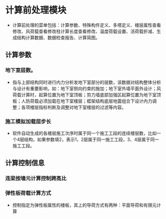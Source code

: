 # 计算前处理模块
* 计算前处理的菜单包括：计算参数、特殊构件定义、多塔定义、楼层属性查看修改、风荷载查看修改柱计算长度查看修改、温度荷载设置、活荷载折减、生成结构计算数据、数据检查报告、计算简图。
## 计算参数
### 地下室层数。
* 指与上部结构同时进行内力分析发地下室部分的层数，该数据对结构整体分析与设计有重要影响，如：地下室侧向约束的施加；地下室外墙平面外设计；风荷载计算时，起算位置为地下室顶板；剪力墙底部加强区起算位置为地下室顶板；人防荷载必须加载在地下室楼层；框架结构底层地震组合下设计内力调整；各项楼层指标判断及调整对地下室楼层的过滤等内容。
### 施工模拟加载层步长
* 软件自动生成的各楼层施工次序时属于同一个施工工段的连续楼层数，比如一个4层结构，如果参数填2，表示1，2层属于同一施工工段，3、4层属于同一施工工段。

## 计算控制信息
### 连梁按墙元计算控制跨高比

### 弹性板荷载计算方式
* 控制指定为弹性板属性的楼板，其上的导荷方式有两种：平面导荷和有限元计算